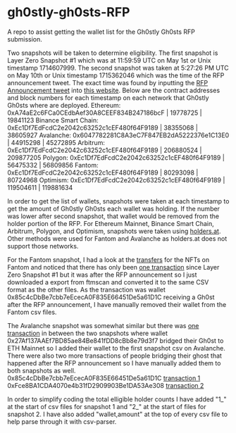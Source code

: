# gh0stly-gh0sts-RFP
A repo to assist getting the wallet list for the Gh0stly Gh0sts RFP submission.

Two snapshots will be taken to determine eligibility. The first snapshot is Layer Zero Snapshot #1 which was at 11:59:59 UTC on May 1st or Unix timestamp 1714607999. The second snapshot was taken at 5:27:26 PM UTC on May 10th or Unix timestamp 1715362046 which was the time of the RFP announcement tweet. The exact time was found by inputting the [RFP Announcement tweet](https://twitter.com/LayerZero_Labs/status/1788984201930301901) into [this website](https://oduwsdl.github.io/tweetedat/).
Below are the contract addresses and block numbers for each timestamp on each network that Gh0stly Gh0sts where are deployed.
Ethereum: 0xA74aE2c6FCa0CEdbAef30A8CEEF834B247186bcF | 19778725 | 19841123
Binance Smart Chain: 0xEc1Df7EdFcdC2e2042c63252c1cEF480f64F9189 | 38355068 | 38605927
Avalanche: 0x6047782281C8A3eC7F847EB2dA5222376e1C13E0 | 44915298 | 45272895
Arbitrum: 0xEc1Df7EdFcdC2e2042c63252c1cEF480f64F9189 | 206880524 | 209877205
Polygon: 0xEc1Df7EdFcdC2e2042c63252c1cEF480f64F9189 | 56475332 | 56809856
Fantom: 0xEc1Df7EdFcdC2e2042c63252c1cEF480f64F9189 | 80293098 | 80724968
Optimism: 0xEc1Df7EdFcdC2e2042c63252c1cEF480f64F9189 | 119504611 | 119881634

In order to get the list of wallets, snapshots were taken at each timestamp to get the amount of Gh0stly Gh0sts each wallet was holding. If the number was lower after second snapshot, that wallet would be removed from the holder portion of the RFP. For Ethereum Mainnet, Binance Smart Chain, Arbitrum, Polygon, and Optimism, snapshots were taken using [holders.at](https://holders.at/). Other methods were used for Fantom and Avalanche as holders.at does not support those networks.

For the Fantom snapshot, I had a look at the [transfers](https://ftmscan.com/token/0xEc1Df7EdFcdC2e2042c63252c1cEF480f64F9189) for the NFTs on Fantom and noticed that there has only been [one transaction](https://ftmscan.com/tx/0xbb242a587866d9592bf0525a2fc8858e07df7e39e217c17d8c6c4149aedbb889) since Layer Zero Snapshot #1 but it was after the RFP announcement so I just downloaded a export from ftmscan and converted it to the same CSV format as the other files. As the transaction was wallet 0x85c4cDbBe7cbb7eEcecA0F835E66451De5a61D1C receiving a Gh0st after the RFP announcement, I have manually removed their wallet from the Fantom csv files.

The Avalanche snapshot was somewhat similar but there was [one transaction](https://snowtrace.io/tx/0x4282ce5db849246db197faa0a7386f36ca19a34807ddfedea1e545e397f5f9cf?chainId=43114) in between the two snapshots where wallet 0x27Af137AAEf7BD85ae84Be841fDD8cBb8e79d3f7 bridged their Gh0st to ETH Mainnet so I added their wallet to the first snapshot csv on Avalanche. There were also two more transactions of people bridging their ghost that happened after the RFP announcement so I have manually added them to both snapshots as well. 
0x85c4cDbBe7cbb7eEcecA0F835E66451De5a61D1C [transaction 1](https://snowtrace.io/tx/0x4c04bb9dce96b489866d1469e809db0958671d9973690d51433f198f212eefef?chainId=43114)
0xFce8BA1CDA4070e4b31fD2909903Be1DA53Ae308 [transaction 2](https://snowtrace.io/tx/0x3d899c0ae8df17be8474feb58d1fff65bf7a873c5b505ccca2e218450b764245?chainId=43114)

In order to simplify coding the total elligible holder counts I have added "1_" at the start of csv files for snapshot 1 and "2_" at the start of files for snapshot 2. I have also added "wallet,amount" at the top of every csv file to help parse through it with csv-parser.